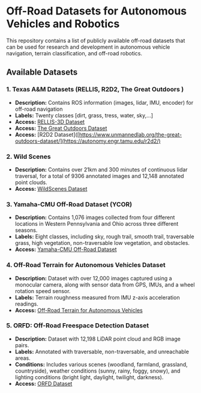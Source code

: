 # Off-Road Datasets for Autonomous Vehicles and Robotics

This repository contains a list of publicly available off-road datasets that can be used for research and development in autonomous vehicle navigation, terrain classification, and off-road robotics.

## Available Datasets

### 1. Texas A&M Datasets (RELLIS, R2D2, The Great Outdoors )
- **Description:** Contains ROS information (images, lidar, IMU, encoder) for off-road navigation
- **Labels:** Twenty classes [dirt, grass, tress, water, sky,...]
- **Access:** [RELLIS-3D Dataset]([https://theairlab.org/yamaha-offroad-dataset/](https://github.com/unmannedlab/RELLIS-3D))
- **Access:** [The Great Outdoors Dataset](https://www.unmannedlab.org/the-great-outdoors-dataset/)
- **Access:** [R2D2 Dataset]([https://www.unmannedlab.org/the-great-outdoors-dataset/](https://autonomy.engr.tamu.edu/r2d2/)

### 2. Wild Scenes 
- **Description:** Contains over 21km and 300 minutes of continuous lidar traversal, for a total of 9306 annotated images and 12,148 annotated point clouds.
- **Access:** [WildScenes Dataset](https://csiro-robotics.github.io/WildScenes/)


### 3. Yamaha-CMU Off-Road Dataset (YCOR)
- **Description:** Contains 1,076 images collected from four different locations in Western Pennsylvania and Ohio across three different seasons.
- **Labels:** Eight classes, including sky, rough trail, smooth trail, traversable grass, high vegetation, non-traversable low vegetation, and obstacles.
- **Access:** [Yamaha-CMU Off-Road Dataset](https://theairlab.org/yamaha-offroad-dataset/)

### 4. Off-Road Terrain for Autonomous Vehicles Dataset
- **Description:** Dataset with over 12,000 images captured using a monocular camera, along with sensor data from GPS, IMUs, and a wheel rotation speed sensor.
- **Labels:** Terrain roughness measured from IMU z-axis acceleration readings.
- **Access:** [Off-Road Terrain for Autonomous Vehicles](https://datasetninja.com/off-road-terrain-for-autonomous-vehicles)

### 5. ORFD: Off-Road Freespace Detection Dataset
- **Description:** Dataset with 12,198 LiDAR point cloud and RGB image pairs.
- **Labels:** Annotated with traversable, non-traversable, and unreachable areas.
- **Conditions:** Includes various scenes (woodland, farmland, grassland, countryside), weather conditions (sunny, rainy, foggy, snowy), and lighting conditions (bright light, daylight, twilight, darkness).
- **Access:** [ORFD Dataset](https://github.com/chaytonmin/Off-Road-Freespace-Detection)



